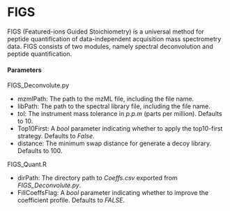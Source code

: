 # FIGS
FIGS (Featured-ions Guided Stoichiometry) is a universal method for peptide quantification of data-independent acquisition mass spectrometry data. FIGS consists of two modules, namely spectral deconvolution and peptide quantification.

#### Parameters
FIGS_Deconvolute.py
- mzmlPath: The path to the mzML file, including the file name.
- libPath: The path to the spectral library file, including the file name.
- tol: The instrument mass tolerance in *p.p.m* (parts per million). Defaults to 10.
- Top10First: A *bool* parameter indicating whether to apply the top10-first strategy. Defaults to *False*.
- distance: The minimum swap distance for generate a decoy library. Defaults to 100.

FIGS_Quant.R
- dirPath: The directory path to *Coeffs.csv* exported from *FIGS_Deconvolute.py*.
- FillCoeffsFlag: A *bool* parameter indicating whether to improve the coefficient profile. Defaults to *FALSE*.
